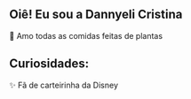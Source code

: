 
## Oiê! Eu sou a Dannyeli Cristina 

🌱 Amo todas as comidas feitas de plantas
##

## Curiosidades:

✨ Fã de carteirinha da Disney